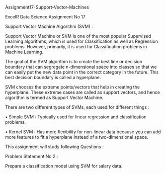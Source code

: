 Assignment17-Support-Vector-Machines

ExcelR Data Science Assignment No 17

Support Vector Machine Algorithm (SVM) :

Support Vector Machine or SVM is one of the most popular Supervised Learning algorithms, which is used for Classification as well as Regression problems. However, primarily, it is used for Classification problems in Machine Learning.

The goal of the SVM algorithm is to create the best line or decision boundary that can segregate n-dimensional space into classes so that we can easily put the new data point in the correct category in the future. This best decision boundary is called a hyperplane.

SVM chooses the extreme points/vectors that help in creating the hyperplane. These extreme cases are called as support vectors, and hence algorithm is termed as Support Vector Machine.

There are two different types of SVMs, each used for different things :

• Simple SVM : Typically used for linear regression and classification problems.

• Kernel SVM : Has more flexibility for non-linear data because you can add more features to fit a hyperplane instead of a two-dimensional space.

This assignment will study following Questions :

Problem Statement No 2 :

Prepare a classification model using SVM for salary data.
